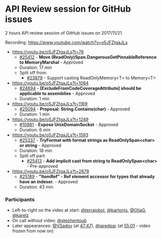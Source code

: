# API Review session for GitHub issues

2 hours API review session of GitHub issues on 2017/11/21.

Recording: https://www.youtube.com/watch?v=o5JFZtgaJLs

* https://youtu.be/o5JFZtgaJLs?t=76
  * [#25412](https://github.com/dotnet/corefx/issues/25412) - **Move (ReadOnly)Span.DangerousGetPinnableReference to MemoryMarshal** - Approved
  * Duration: 17 min
  * Split off from:
      * [#23879](https://github.com/dotnet/corefx/issues/23879) - Support casting ReadOnlyMemory\<T\> to Memory\<T\>
* https://youtu.be/o5JFZtgaJLs?t=1084
  * [#24694](https://github.com/dotnet/corefx/issues/24694) - **[ExcludeFromCodeCoverageAttribute] should be applicable to assemblies** - Approved
  * Duration: 1 min
* https://youtu.be/o5JFZtgaJLs?t=1169
  * [#25094](https://github.com/dotnet/corefx/issues/25094) - **Proposal: String.Contains(char)** - Approved
  * Duration: 1 min
* https://youtu.be/o5JFZtgaJLs?t=1249
  * [#10981](https://github.com/dotnet/corefx/issues/10981) - **Expose UnixDomainSocket** - Approved
  * Duration: 6 min
* https://youtu.be/o5JFZtgaJLs?t=1593
  * [#25337](https://github.com/dotnet/corefx/issues/25337) - **TryFormat with format strings as ReadOnlySpan\<char\> or string** - Approved
  * Duration: 18 min
  * Split off part:
      * [#25413](https://github.com/dotnet/corefx/issues/25413) - **Add implicit cast from string to ReadOnlySpan\<char\>** - Pre-approved
* https://youtu.be/o5JFZtgaJLs?t=2879
  * [#25189](https://github.com/dotnet/corefx/issues/25189) - **"ItemRef" - Ref element accessor for types that already have an indexer.** - Approved
  * Duration: 43 min


### Participants

  * Left-to-right on the video at start: [@terrajobst](https://github.com/terrajobst), [@bartonjs](https://github.com/bartonjs), [@OliaG](https://github.com/OliaG), [@karelz](https://github.com/karelz)
  * On call without video: [@stephentoub](https://github.com/stephentoub)
  * Later appearances: [@VSadov](https://github.com/VSadov) (at [47:47](https://youtu.be/o5JFZtgaJLs?t=2867)), [@jaredpar](https://github.com/jaredpar) (at [55:01](https://youtu.be/o5JFZtgaJLs?t=3301) - video frozen from now on)
